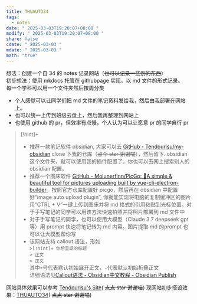 ```yaml
---
title: THUAUTO34
tags:
  - notes
date: " 2025-03-03T19:20:07+08:00 "
modify: " 2025-03-03T19:20:07+08:00 "
share: false
cdate: " 2025-03-03 "
mdate: " 2025-03-03 "
math: "true"
---
```


想法：创建一个自 34 的 notes 记录网站（~~也可以记录一些别的东西~~）  
初步想法：使用 mkdocs 托管在 githubpage 实现，以 md 文件的形式记录。  
每一个学科可以用一个文件夹然后按周分类

- 个人感觉可以让同学们把 md 文件的笔记资料发给我，然后由我部署在网站上。
- 也可以统一上传到班级云盘上，然后我再整理到网站上
- 也使用 github 的 pr，但效率有点慢，个人认为可以让愿意 pr 的同学自行 pr

>[!hint]+  
>- 推荐一款笔记软件 obsidian, 大家可以去 [GitHub - Tendourisu/my-obsidian](https://github.com/Tendourisu/my-obsidian) clone 下我的仓库（~~点个 star 谢谢喵~~），然后留下. obsidian 这个文件夹，就可以使用我的插件配置了。你也可以去网上搜索别人的 obsidian 配置。
>- 推荐一个图床软件 [GitHub - Molunerfinn/PicGo: :rocket:A simple & beautiful tool for pictures uploading built by vue-cli-electron-builder](https://github.com/Molunerfinn/PicGo/)，按照官方仓库配置好 picgo，然后再在 obsidian 中配置好“image auto upload plugin”, 你就能实现将电脑的复制缓冲区的图片用“CTRL + V”一键上传到图床并将 md 格式的引用粘贴到光标位置。对于手写笔记的同学可以用该方法快速拍照并将照片部署到 md 文件中
>- 对于手写笔记的同学，也可以使用大模型（Claude 3.7 deepseek gpt 等）用 prompt 快速将笔记转为 md 内容。图片提取 md 的prompt 也可以让大模型帮你写
>- 该网站支持 callout 语法，形如  
>   `>[!hint]+ 你想呈现的标题`  
>   `> 正文`  
>   `> 正文`  
>   其中`+`号代表默认初始展开正文，`-`代表默认初始折叠正文  
>   详细语法见[Callout语法 - Obsidian中文教程 - Obsidian Publish](https://publish.obsidian.md/chinesehelp/01+2021%E6%96%B0%E6%95%99%E7%A8%8B/Callout%E8%AF%AD%E6%B3%95)

网站具体效果可以参考 [Tendourisu's Site](https://tendourisu.github.io/)( ~~点点 star 谢谢喵~~)
现网站初步搭设效果：[THUAUTO34](https://tendourisu.github.io/THUAUTO34/)( ~~点点 star 谢谢喵~~)